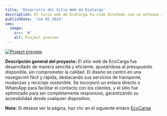 ```yaml
---
title: 'Desarrollo del Sitio Web de EcoCarga'
description: El sitio web de EcoCarga ha sido diseñado con un enfoque claro en destacar los valores fundamentales de la empresa, eficiencia, sostenibilidad y servicio personalizado.
publishDate: 'Jan 02 2024'
seo:
  image:
    src: '#'
    alt: Project preview
---
```


[![Project preview](/Aga/ecocarga.webp)](https://mce19.github.io/trasporte_mudanza/)

**Descripción general del proyecto:**
El sitio web de EcoCarga fue desarrollado de manera sencilla y eficiente, ajustándose al presupuesto disponible, sin comprometer la calidad. El diseño se centró en una navegación fácil y rápida, destacando sus servicios de transporte, mudanzas y reciclaje sostenible. Se incorporó un enlace directo a WhatsApp para facilitar el contacto con los clientes, y el sitio fue optimizado para ser completamente responsivo, garantizando su accesibilidad desde cualquier dispositivo.

**Nota:** Si deseas ver la página, haz clic en el siguiente enlace <a href="https://mce19.github.io/trasporte_mudanza/" target="_blank" rel="noopener noreferrer">EcoCarga</a>
